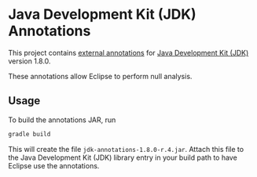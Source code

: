 # Java Development Kit (JDK) Annotations

This project contains [external annotations](https://wiki.eclipse.org/JDT_Core/Null_Analysis/External_Annotations) for
[Java Development Kit (JDK)](http://www.oracle.com/technetwork/java/index.html) version 1.8.0.

These annotations allow Eclipse to perform null analysis.

## Usage

To build the annotations JAR, run

```bash
gradle build
```

This will create the file `jdk-annotations-1.8.0-r.4.jar`. Attach this file to the
Java Development Kit (JDK) library entry in your build path to have Eclipse use the annotations.